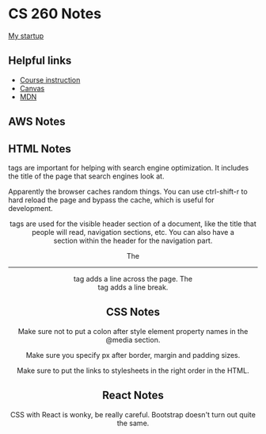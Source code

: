 # CS 260 Notes

[My startup](https://simon.cs260.click)

## Helpful links

- [Course instruction](https://github.com/webprogramming260)
- [Canvas](https://byu.instructure.com)
- [MDN](https://developer.mozilla.org)

## AWS Notes


## HTML Notes

<head> tags are important for helping with search engine optimization. It includes the title of the page that search engines look at.

Apparently the browser caches random things. You can use ctrl-shift-r to hard reload the page and bypass the cache, which is useful for development.

<header> tags are used for the visible header section of a document, like the title that people will read, navigation sections, etc. You can also have a <nav> section within the header for the navigation part.

The <hr> tag adds a line across the page. The <br> tag adds a line break.

## CSS Notes

Make sure not to put a colon after style element property names in the @media section.

Make sure you specify px after border, margin and padding sizes.

Make sure to put the links to stylesheets in the right order in the HTML.

## React Notes

CSS with React is wonky, be really careful. Bootstrap doesn't turn out quite the same.
